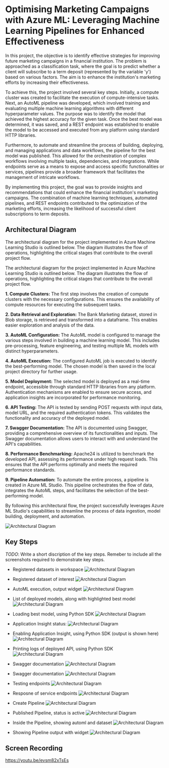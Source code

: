 # Optimising Marketing Campaigns with Azure ML: Leveraging Machine Learning Pipelines for Enhanced Effectiveness

In this project, the objective is to identify effective strategies for improving future marketing campaigns in a financial institution. The problem is approached as a classification task, where the goal is to predict whether a client will subscribe to a term deposit (represented by the variable 'y') based on various factors. The aim is to enhance the institution's marketing efforts by increasing their effectiveness.

To achieve this, the project involved several key steps. Initially, a compute cluster was created to facilitate the execution of compute-intensive tasks. Next, an AutoML pipeline was developed, which involved training and evaluating multiple machine learning algorithms with different hyperparameter values. The purpose was to identify the model that achieved the highest accuracy for the given task. Once the best model was determined, it was saved, and a REST endpoint was established to enable the model to be accessed and executed from any platform using standard HTTP libraries.

Furthermore, to automate and streamline the process of building, deploying, and managing applications and data workflows, the pipeline for the best model was published. This allowed for the orchestration of complex workflows involving multiple tasks, dependencies, and integrations. While endpoints serve as a means to expose and access specific functionalities or services, pipelines provide a broader framework that facilitates the management of intricate workflows.

By implementing this project, the goal was to provide insights and recommendations that could enhance the financial institution's marketing campaigns. The combination of machine learning techniques, automated pipelines, and REST endpoints contributed to the optimization of the marketing efforts, increasing the likelihood of successful client subscriptions to term deposits.

## Architectural Diagram
The architectural diagram for the project implemented in Azure Machine Learning Studio is outlined below. The diagram illustrates the flow of operations, highlighting the critical stages that contribute to the overall project flow.

The architectural diagram for the project implemented in Azure Machine Learning Studio is outlined below. The diagram illustrates the flow of operations, highlighting the critical stages that contribute to the overall project flow.

**1. Compute Clusters:** The first step involves the creation of compute clusters with the necessary configurations. This ensures the availability of compute resources for executing the subsequent tasks.

**2. Data Retrieval and Exploration:** The Bank Marketing dataset, stored in Blob storage, is retrieved and transformed into a dataframe. This enables easier exploration and analysis of the data.

**3. AutoML Configuration:** The AutoML model is configured to manage the various steps involved in building a machine learning model. This includes pre-processing, feature engineering, and testing multiple ML models with distinct hyperparameters.

**4. AutoML Execution:** The configured AutoML job is executed to identify the best-performing model. The chosen model is then saved in the local project directory for further usage.

**5. Model Deployment:** The selected model is deployed as a real-time endpoint, accessible through standard HTTP libraries from any platform. Authentication mechanisms are enabled to ensure secure access, and application insights are incorporated for performance monitoring.

**6. API Testing:** The API is tested by sending POST requests with input data, model URL, and the required authentication tokens. This validates the functionality and accuracy of the deployed model.

**7. Swagger Documentation:** The API is documented using Swagger, providing a comprehensive overview of its functionalities and inputs. The Swagger documentation allows users to interact with and understand the API's capabilities.

**8. Performance Benchmarking:** Apache24 is utilized to benchmark the developed API, assessing its performance under high request loads. This ensures that the API performs optimally and meets the required performance standards.

**9. Pipeline Automation:** To automate the entire process, a pipeline is created in Azure ML Studio. This pipeline orchestrates the flow of data, integrates the AutoML steps, and facilitates the selection of the best-performing model.


By following this architectural flow, the project successfully leverages Azure ML Studio's capabilities to streamline the process of data ingestion, model building, deployment, and automation.
 

![Architectural Diagram](./Images/Flowchart.jpg)


## Key Steps
*TODO*: Write a short discription of the key steps. Remeber to include all the screenshots required to demonstrate key steps. 

- Registered datasets in workspace
![Architectural Diagram](./Images/RegisteredDatasets_all.JPG)

- Registered dataset of interest
![Architectural Diagram](./Images/RegisteredDatasets.JPG)

- AutoML execution, output widget
![Architectural Diagram](./Images/Experiment_is_Completed.JPG)

- List of deployed models, along with highlighted best model
![Architectural Diagram](./Images/Best_model.JPG)

- Loading best model, using Python SDK
![Architectural Diagram](./Images/Best_model_2.JPG)


- Application Insight status:
![Architectural Diagram](./Images/Application_Insight_before.JPG)

- Enabling Application Insight, using Python SDK (output is shown here)
![Architectural Diagram](./Images/Application_Insight.JPG)


- Printing logs of deployed API, using Python SDK
![Architectural Diagram](./Images/logs_py_output.JPG)

- Swagger documentation
![Architectural Diagram](./Images/swagger.JPG)

- Swagger documentation
![Architectural Diagram](./Images/swagger2.JPG)

- Testing endpoints
![Architectural Diagram](./Images/endpoint.JPG)

- Resposne of service endpoints
![Architectural Diagram](./Images/endpoint_response.JPG)

- Create Pipeline
![Architectural Diagram](./Images/pipeline_1.JPG)

- Published Pipeline, status is active
![Architectural Diagram](./Images/pipeline_endpoint.JPG)

- Inside the Pipeline, showing automl and dataset
![Architectural Diagram](./Images/pipeline_with_dataset_Automl.JPG)

- Showing Pipeline output with widget
![Architectural Diagram](./Images/pipeline_widget.JPG)


## Screen Recording
https://youtu.be/evsm82xTsEs 

